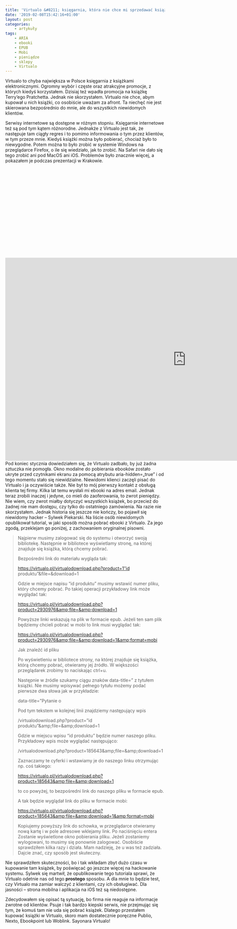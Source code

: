```yaml
---
title: 'Virtualo &#8211; księgarnia, która nie chce mi sprzedawać książek'
date: '2019-02-08T15:42:16+01:00'
layout: post
categories:
    - artykuły
tags:
    - ARIA
    - ebooki
    - EPUB
    - Mobi
    - pieniądze
    - sklepy
    - Virtualo
---
```


Virtualo to chyba największa w Polsce księgarnia z książkami elektronicznymi. Ogromny wybór i częste oraz atrakcyjne promocje, z których kiedyś korzystałem. Dzisiaj też wpadła promocja na książkę Terry’ego Pratchetta. Jednak nie skorzystałem. Virtualo nie chce, abym kupował u nich książki, co osobiście uważam za afront. Ta niechęć nie jest skierowana bezpośrednio do mnie, ale do wszystkich niewidomych klientów.

Serwisy internetowe są dostępne w różnym stopniu. Księgarnie internetowe też są pod tym kątem różnorodne. Jednakże z Virtualo jest tak, że następuje tam ciągły regres i to pomimo informowania o tym przez klientów, w tym przeze mnie. Kiedyś książki można było pobierać, chociaż było to niewygodne. Potem można to było zrobić w systemie Windows na przeglądarce Firefox, o ile się wiedziało, jak to zrobić. Na Safari nie dało się tego zrobić ani pod MacOS ani iOS. Problemów było znacznie więcej, a pokazałem je podczas prezentacji w Krakowie.

<div class="jetpack-video-wrapper"><div class="suki-oembed suki-oembed-video" style="padding-top: 56.228%;"><iframe allow="accelerometer; autoplay; clipboard-write; encrypted-media; gyroscope; picture-in-picture" allowfullscreen="" frameborder="0" height="641" loading="lazy" src="https://www.youtube.com/embed/7eg3pJMuzYc?feature=oembed" title="Internetowe sklepy tracą klientów, bo nie da się z nich korzystać — Jacek Zadrożny / Wiedza Babel #2" width="1140"></iframe></div></div>Pod koniec stycznia dowiedziałem się, że Virtualo zadbało, by już żadna sztuczka nie pomogła. Okno modalne do pobierania ebooków zostało ukryte przed czytnikami ekranu za pomocą atrybutu aria-hidden=„true” i od tego momentu stało się niewidzialne. Niewidomi klienci zaczęli pisać do Virtualo i ja oczywiście także. Nie był to mój pierwszy kontakt z obsługą klienta tej firmy. Kilka lat temu wysłali mi ebooki na adres email. Jednak teraz zrobili inaczej i jedyne, co mieli do zaoferowania, to zwrot pieniędzy. Nie wiem, czy zwrot miałby dotyczyć wszystkich książek, bo przecież do żadnej nie mam dostępu, czy tylko do ostatniego zamówienia. Na razie nie skorzystałem. Jednak historia się jeszcze nie kończy, bo pojawił się niewidomy hacker – Sylwek Piekarski. Na liście osób niewidomych opublikował tutorial, w jaki sposób można pobrać ebooki z Virtualo. Za jego zgodą, przeklejam go poniżej, z zachowaniem oryginalnej pisowni.

> Najpierw musimy zalogować się do systemu i otworzyć swoją bibliotekę. Następnie w bibliotece wyświetlamy stronę, na której znajduje się książka, którą chcemy pobrać.
> 
> Bezpośredni link do materiału wygląda tak:
> 
> https://virtualo.pl/virtualodownload.php?product=1″id produktu”&amp;file=&amp;download=1
> 
> Gdzie w miejsce napisu “id produktu” musimy wstawić numer pliku, który chcemy pobrać. Po takiej operacji przykładowy link może wyglądać tak:
> 
> https://virtualo.pl/virtualodownload.php?product=2930976&amp;file=&amp;download=1
> 
> Powyższe linki wskazują na plik w formacie epub. Jeżeli ten sam plik będziemy chcieli pobrać w mobi to link musi wyglądać tak:
> 
> https://virtualo.pl/virtualodownload.php?product=2930976&amp;file=&amp;download=1&amp;format=mobi
> 
> Jak znaleźć id pliku
> 
> Po wyświetleniu w bibliotece strony, na której znajduje się książka, którą chcemy pobrać, otwieramy jej źródło. W większości przeglądarek zrobimy to naciskając ctrl+u.
> 
> Następnie w źródle szukamy ciągu znaków data-title=” z tytułem książki. Nie musimy wpisywać pełnego tytułu możemy podać pierwsze dwa słowa jak w przykładzie:
> 
> data-title=”Pytanie o
> 
> Pod tym tekstem w kolejnej linii znajdziemy następujący wpis
> 
> /virtualodownload.php?product=”id produktu”&amp;amp;file=&amp;amp;download=1
> 
> Gdzie w miejscu wpisu “id produktu” będzie numer naszego pliku. Przykładowy wpis może wyglądać następująco:
> 
> /virtualodownload.php?product=185643&amp;amp;file=&amp;amp;download=1
> 
> Zaznaczamy te cyferki i wstawiamy je do naszego linku otrzymując np. coś takiego:
> 
> https://virtualo.pl/virtualodownload.php?product=185643&amp;file=&amp;download=1
> 
> to co powyżej, to bezpośredni link do naszego pliku w formacie epub.
> 
> A tak będzie wyglądał link do pliku w formacie mobi:
> 
> https://virtualo.pl/virtualodownload.php?product=185643&amp;file=&amp;download=1&amp;format=mobi
> 
> Kopiujemy powyższy link do schowka, w przeglądarce otwieramy nową kartę i w pole adresowe wklejamy link. Po naciśnięciu entera Zostanie wyświetlone okno pobierania pliku. Jeżeli zostaniemy wylogowani, to musimy się ponownie zalogować. Osobiście sprawdziłem kilka razy i działa. Mam nadzieję, że u was też zadziała. Dajcie znać, czy sposób jest skuteczny.

Nie sprawdziłem skuteczności, bo i tak wkładam zbyt dużo czasu w kupowanie tam książek, by poświęcać go jeszcze więcej na hackowanie systemu. Sylwek się martwił, że opublikowanie tego tutoriala sprawi, że Virtualo odetnie nas od tego **prostego** sposobu. A dla mnie to będzie test, czy Virtualo ma zamiar walczyć z klientami, czy ich obsługiwać. Dla jasności – strona mobilna i aplikacja na iOS też są niedostępne.

Zdecydowałem się opisać tą sytuację, bo firma nie reaguje na informacje zwrotne od klientów. Psuje i tak bardzo kiepski serwis, nie przejmując się tym, że komuś tam nie uda się pobrać książek. Dlatego przestałem kupować książki w Virtualo, skoro mam dostatecznie poręczne Publio, Nexto, Ebookpoint lub Woblink. Sayonara Virtualo!